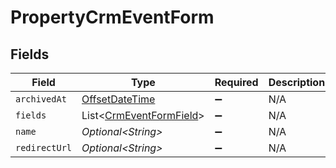 # PropertyCrmEventForm


## Fields

| Field                                                                                     | Type                                                                                      | Required                                                                                  | Description                                                                               |
| ----------------------------------------------------------------------------------------- | ----------------------------------------------------------------------------------------- | ----------------------------------------------------------------------------------------- | ----------------------------------------------------------------------------------------- |
| `archivedAt`                                                                              | [OffsetDateTime](https://docs.oracle.com/javase/8/docs/api/java/time/OffsetDateTime.html) | :heavy_minus_sign:                                                                        | N/A                                                                                       |
| `fields`                                                                                  | List\<[CrmEventFormField](../../models/shared/CrmEventFormField.md)>                      | :heavy_minus_sign:                                                                        | N/A                                                                                       |
| `name`                                                                                    | *Optional\<String>*                                                                       | :heavy_minus_sign:                                                                        | N/A                                                                                       |
| `redirectUrl`                                                                             | *Optional\<String>*                                                                       | :heavy_minus_sign:                                                                        | N/A                                                                                       |